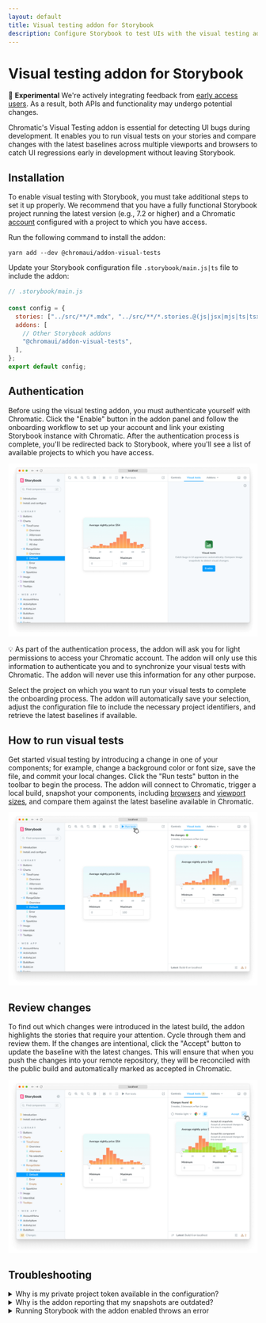 ```yaml
---
layout: default
title: Visual testing addon for Storybook
description: Configure Storybook to test UIs with the visual testing addon
---
```


# Visual testing addon for Storybook

<div class="aside">

🧪 **Experimental** We're actively integrating feedback from [early access users](https://forms.gle/NCDV1BMGuNfjWrPm9). As a result, both APIs and functionality may undergo potential changes.

</div>

<!-- This is required to avoid the aside from overlapping into the text. -->

<p></p>

Chromatic's Visual Testing addon is essential for detecting UI bugs during development. It enables you to run visual tests on your stories and compare changes with the latest baselines across multiple viewports and browsers to catch UI regressions early in development without leaving Storybook.

## Installation

To enable visual testing with Storybook, you must take additional steps to set it up properly. We recommend that you have a fully functional Storybook project running the latest version (e.g., 7.2 or higher) and a Chromatic [account](access) configured with a project to which you have access.

Run the following command to install the addon:

```shell
yarn add --dev @chromaui/addon-visual-tests
```

Update your Storybook configuration file `.storybook/main.js|ts` file to include the addon:

```js
// .storybook/main.js

const config = {
  stories: ["../src/**/*.mdx", "../src/**/*.stories.@(js|jsx|mjs|ts|tsx)"],
  addons: [
    // Other Storybook addons
    "@chromaui/addon-visual-tests",
  ],
};
export default config;
```

## Authentication

Before using the visual testing addon, you must authenticate yourself with Chromatic. Click the "Enable" button in the addon panel and follow the onboarding workflow to set up your account and link your existing Storybook instance with Chromatic. After the authentication process is complete, you'll be redirected back to Storybook, where you'll see a list of available projects to which you have access.

![Visual testing addon enabled](img/visual-tests-enable.png)

<div class="aside">

💡 As part of the authentication process, the addon will ask you for light permissions to access your Chromatic account. The addon will only use this information to authenticate you and to synchronize your visual tests with Chromatic. The addon will never use this information for any other purpose.

</div>

Select the project on which you want to run your visual tests to complete the onboarding process. The addon will automatically save your selection, adjust the configuration file to include the necessary project identifiers, and retrieve the latest baselines if available.

## How to run visual tests

Get started visual testing by introducing a change in one of your components; for example, change a background color or font size, save the file, and commit your local changes. Click the "Run tests" button in the toolbar to begin the process. The addon will connect to Chromatic, trigger a local build, snapshot your components, including [browsers](browsers) and [viewport sizes](viewports), and compare them against the latest baseline available in Chromatic.

![Storybook running visual tests with the addon](img/visual-tests-run-tests.png)

## Review changes

To find out which changes were introduced in the latest build, the addon highlights the stories that require your attention. Cycle through them and review them. If the changes are intentional, click the "Accept" button to update the baseline with the latest changes. This will ensure that when you push the changes into your remote repository, they will be reconciled with the public build and automatically marked as accepted in Chromatic.

![Confirm UI changes in Storybook](img/visual-tests-accept-all.png)

## Troubleshooting

<details>
<summary>Why is my private project token available in the configuration?</summary>

Currently, the visual testing addon is still in its early access stage, and we're actively working on enhancing the user experience and the overall stability of the addon. Therefore, the behavior you're experiencing is expected. We suggest storing the token in a `.env` file if you have any security concerns.

</details>

<details>

<summary>Why is the addon reporting that my snapshots are outdated?</summary>

By default, the addon uses a similar approach to Git to determine which files have changed and require testing. However, specific files (e.g., `build-storybook.log`) can be incorrectly detected and cause the addon to notify you that the snapshots are outdated. Add the necessary files to your `.gitignore` file to prevent this from happening.

</details>

<details>
<summary>Running Storybook with the addon enabled throws an error</summary>

When running Storybook with the addon enabled, you may encounter the following error:

```shell
const stringWidth = require('string-width');

Error [ERR_REQUIRE_ESM]: require() of ES Module /my-project/node_modules/string-width/index.js is not supported.
```

This is a known issue when using an older version of the Yarn package manager (e.g., version 1.x). To solve this issue, you can upgrade to the latest stable version. However, if you cannot upgrade, adjust your `package.json` file and provide a resolution field to enable the Yarn package manager to install the correct dependencies. In doing so, you may be required to delete your `node_modules` directory and `yarn.lock` file before installing the dependencies again.

```json
{
  "resolutions": {
    "jackspeak": "2.1.1"
  }
}
```

</details>
